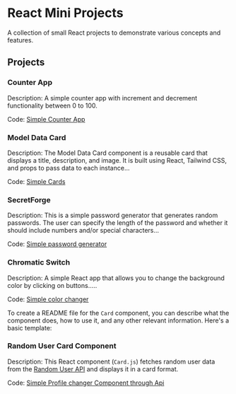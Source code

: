 # React Mini Projects

A collection of small React projects to demonstrate various concepts and features.

## Projects

### Counter App
Description: A simple counter app with increment and decrement functionality between 0 to 100.

Code: [Simple Counter App](../../tree/Counter)

### Model Data Card
Description: The Model Data Card component is a reusable card that displays a title, description, and image. It is built using React, Tailwind CSS, and props to pass data to each instance...

Code: [Simple Cards](../../tree/Card)

### SecretForge
Description: This is a simple password generator that generates random passwords. The user can specify the length of the password and whether it should include numbers and/or special characters...

Code: [Simple password generator](../../tree/Password-Generator)

### Chromatic Switch

Description: A simple React app that allows you to change the background color by clicking on buttons.....

Code: [Simple color changer](../../tree/Colorchanger)

To create a README file for the `Card` component, you can describe what the component does, how to use it, and any other relevant information. Here's a basic template:

### Random User Card Component

Description: This React component (`Card.js`) fetches random user data from the [Random User API](https://randomuser.me/) and displays it in a card format.

Code: [Simple Profile changer Component through Api](../../tree/Profile-Api)
